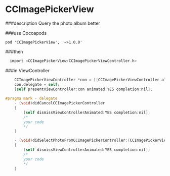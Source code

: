 # CCImagePickerView

###description
  Query the photo album better

###use Cocoapods
```
pod 'CCImagePickerView', '~>1.0.0'
```

###then
```Objective-C
  import <CCImagePickerView/CCImagePickerViewController.h>
```
###in <YOUR>ViewController
```Objective-C
    CCImagePickerViewController *con = [[CCImagePickerViewController alloc] init];
    con.delegate = self;
    [self presentViewController:con animated:YES completion:nil];
  
#pragma mark - delegate
    - (void)didCancelCCImagePickerController
    {
        [self dismissViewControllerAnimated:YES completion:nil];
        /*
        your code
        */
    }

    - (void)didSelectPhotoFromCCImagePickerController:(CCImagePickerViewController *)pikcer result:(NSMutableArray *)cResult
    {
        [self dismissViewControllerAnimated:YES completion:nil];
        /*
        your code
        */
    }
```
